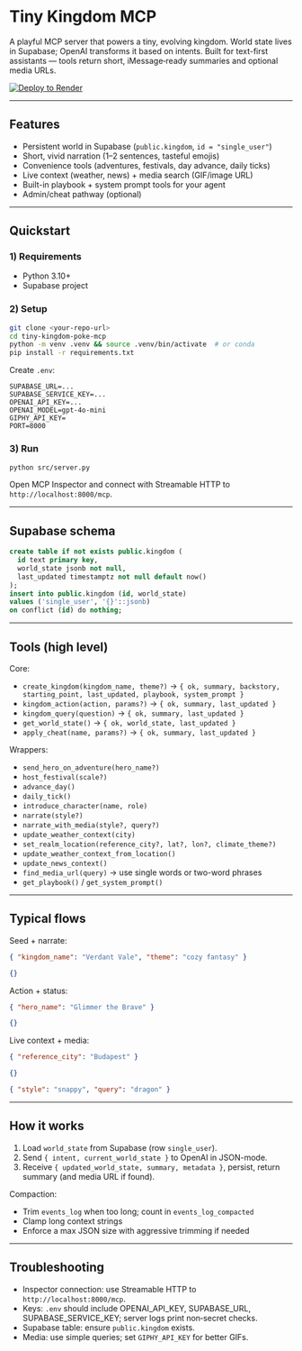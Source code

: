 # Tiny Kingdom MCP

A playful MCP server that powers a tiny, evolving kingdom. World state lives in Supabase; OpenAI transforms it based on intents. Built for text-first assistants — tools return short, iMessage‑ready summaries and optional media URLs.

[![Deploy to Render](https://render.com/images/deploy-to-render-button.svg)](https://render.com/deploy?repo=https://github.com/InteractionCo/mcp-server-template)

---

## Features
- Persistent world in Supabase (`public.kingdom`, `id = "single_user"`)
- Short, vivid narration (1–2 sentences, tasteful emojis)
- Convenience tools (adventures, festivals, day advance, daily ticks)
- Live context (weather, news) + media search (GIF/image URL)
- Built-in playbook + system prompt tools for your agent
- Admin/cheat pathway (optional)

---

## Quickstart

### 1) Requirements
- Python 3.10+
- Supabase project

### 2) Setup
```bash
git clone <your-repo-url>
cd tiny-kingdom-poke-mcp
python -m venv .venv && source .venv/bin/activate  # or conda
pip install -r requirements.txt
```

Create `.env`:
```env
SUPABASE_URL=...
SUPABASE_SERVICE_KEY=...
OPENAI_API_KEY=...
OPENAI_MODEL=gpt-4o-mini
GIPHY_API_KEY=
PORT=8000
```

### 3) Run
```bash
python src/server.py
```
Open MCP Inspector and connect with Streamable HTTP to `http://localhost:8000/mcp`.

---

## Supabase schema
```sql
create table if not exists public.kingdom (
  id text primary key,
  world_state jsonb not null,
  last_updated timestamptz not null default now()
);
insert into public.kingdom (id, world_state)
values ('single_user', '{}'::jsonb)
on conflict (id) do nothing;
```

---

## Tools (high level)

Core:
- `create_kingdom(kingdom_name, theme?)` → `{ ok, summary, backstory, starting_point, last_updated, playbook, system_prompt }`
- `kingdom_action(action, params?)` → `{ ok, summary, last_updated }`
- `kingdom_query(question)` → `{ ok, summary, last_updated }`
- `get_world_state()` → `{ ok, world_state, last_updated }`
- `apply_cheat(name, params?)` → `{ ok, summary, last_updated }`

Wrappers:
- `send_hero_on_adventure(hero_name?)`
- `host_festival(scale?)`
- `advance_day()`
- `daily_tick()`
- `introduce_character(name, role)`
- `narrate(style?)`
- `narrate_with_media(style?, query?)`
- `update_weather_context(city)`
- `set_realm_location(reference_city?, lat?, lon?, climate_theme?)`
- `update_weather_context_from_location()`
- `update_news_context()`
- `find_media_url(query)` → use single words or two-word phrases
- `get_playbook()` / `get_system_prompt()`

---

## Typical flows

Seed + narrate:
```json
{ "kingdom_name": "Verdant Vale", "theme": "cozy fantasy" }
```
```json
{}
```

Action + status:
```json
{ "hero_name": "Glimmer the Brave" }
```
```json
{}
```

Live context + media:
```json
{ "reference_city": "Budapest" }
```
```json
{}
```
```json
{ "style": "snappy", "query": "dragon" }
```

---

## How it works
1) Load `world_state` from Supabase (row `single_user`).
2) Send `{ intent, current_world_state }` to OpenAI in JSON-mode.
3) Receive `{ updated_world_state, summary, metadata }`, persist, return summary (and media URL if found).

Compaction:
- Trim `events_log` when too long; count in `events_log_compacted`
- Clamp long context strings
- Enforce a max JSON size with aggressive trimming if needed

---

## Troubleshooting
- Inspector connection: use Streamable HTTP to `http://localhost:8000/mcp`.
- Keys: `.env` should include OPENAI_API_KEY, SUPABASE_URL, SUPABASE_SERVICE_KEY; server logs print non‑secret checks.
- Supabase table: ensure `public.kingdom` exists.
- Media: use simple queries; set `GIPHY_API_KEY` for better GIFs.